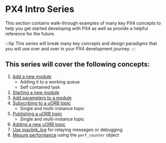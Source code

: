 # PX4 Intro Series

This section contains walk-through examples of many key PX4 concepts to help you get started developing with PX4 as well as provide a helpful reference for the future.

:::tip
This series will break many key concepts and design paradigms that you
will use over and over in your PX4 development journey.
:::

## This series will cover the following concepts:

1. [Add a new module](adding_a_new_module.md)
    - Adding it to a working queue
    - Self contained task
2. [Starting a new module](starting_new_module.md)
3. [Add parameters to a module](adding_parameters_to_module.md)
4. [Subscribing to a uORB topic](subscribing_to_a_topic.md)
    - Single and multi-instance topic
5. [Publishing a uORB topic](publishing_a_topic.md)
    - Single and multi-instance topic
6. [Adding a new uORB topic](adding_new_uorb_topic.md)
7. [Use mavlink_log](mavlink_log.md) for relaying messages or debugging
8. [Mesure performance](perf_counter.md) using the `perf_counter` object
